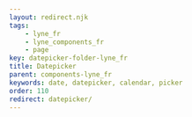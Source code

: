 ```yaml
---
layout: redirect.njk
tags: 
    - lyne_fr
    - lyne_components_fr
    - page
key: datepicker-folder-lyne_fr
title: Datepicker
parent: components-lyne_fr
keywords: date, datepicker, calendar, picker
order: 110
redirect: datepicker/
---
```

